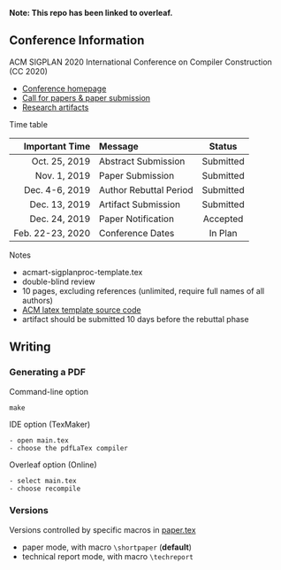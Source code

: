 **Note: This repo has been linked to overleaf.**

## Conference Information

ACM SIGPLAN 2020 International Conference on Compiler Construction (CC 2020)

- [Conference homepage](https://conf.researchr.org/home/CC-2020)
- [Call for papers & paper submission](https://conf.researchr.org/track/CC-2020/CC-2020-papers)
- [Research artifacts](https://conf.researchr.org/track/CC-2020/CC-2020-research-artifacts)

Time table

| Important Time     | Message                | Status     |
| -----------------: | :--------------------- | :--------: |
| Oct. 25, 2019      | Abstract Submission    | Submitted  |
| Nov.  1, 2019      | Paper Submission       | Submitted  |
| Dec. 4-6, 2019     | Author Rebuttal Period | Submitted  |
| Dec. 13, 2019      | Artifact Submission    | Submitted  |
| Dec. 24, 2019      | Paper Notification     | Accepted   |
| Feb. 22-23, 2020   | Conference Dates       | In Plan    |

Notes

- acmart-sigplanproc-template.tex
- double-blind review
- 10 pages, excluding references (unlimited, require full names of all authors)
- [ACM latex template source code](http://www.sigplan.org/Resources/Author/)
- artifact should be submitted 10 days before the rebuttal phase

## Writing

### Generating a PDF

Command-line option

    make

IDE option (TexMaker)

    - open main.tex
    - choose the pdfLaTex compiler

Overleaf option (Online)

    - select main.tex
    - choose recompile

### Versions

Versions controlled by specific macros in [paper.tex](paper.tex)

- paper mode, with macro `\shortpaper` (**default**)
- technical report mode, with macro `\techreport`


